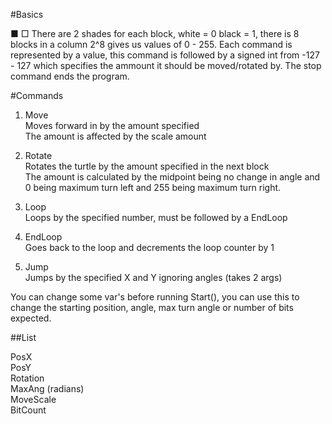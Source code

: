 #Basics

 ■ □ There are 2 shades for each block, white = 0 black = 1, there is 8 blocks in a column
	 2^8 gives us values of 0 - 255. Each command is represented by a
	 value, this command is followed by a signed int from -127 - 127
	 which specifies the ammount it should be moved/rotated by. The
	 stop command ends the program.

#Commands

1. Move  
Moves forward in by the amount specified  
The amount is affected by the scale amount
	 
2. Rotate  
Rotates the turtle by the amount specified in the next block  
The amount is calculated by the midpoint being no change in angle and 0 being maximum turn left and 255 being maximum turn right.

3. Loop  
Loops by the specified number, must be followed by a EndLoop

4. EndLoop  
Goes back to the loop and decrements the loop counter by 1
 	
5. Jump  
Jumps by the specified X and Y ignoring angles (takes 2 args) 
 	
You can change some var's before running Start(), you can use this to change the starting position, angle, max turn angle or number of bits expected.
 
##List

   PosX  
   PosY  
   Rotation  
   MaxAng (radians)  
   MoveScale  
   BitCount  
